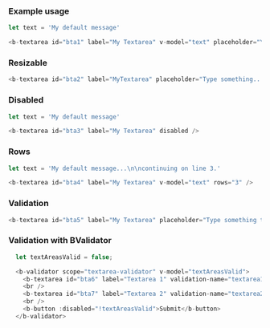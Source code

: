 ### Example usage

```js
let text = 'My default message'

<b-textarea id="bta1" label="My Textarea" v-model="text" placeholder="You deleted my default message... :(" />
```

### Resizable

```js
<b-textarea id="bta2" label="MyTextarea" placeholder="Type something..." resizable />
```

### Disabled

```js
let text = 'My default message'

<b-textarea id="bta3" label="My Textarea" disabled />
```

### Rows

```js
let text = 'My default message...\n\ncontinuing on line 3.'

<b-textarea id="bta4" label="My Textarea" v-model="text" rows="3" />
```

### Validation

```js
<b-textarea id="bta5" label="My Textarea" placeholder="Type something to continue..." required />
```

### Validation with BValidator

```js
  let textAreasValid = false;

  <b-validator scope="textarea-validator" v-model="textAreasValid">
    <b-textarea id="bta6" label="Textarea 1" validation-name="textarea1" max-length="5" />
    <br />
    <b-textarea id="bta7" label="Textarea 2" validation-name="textarea2" min-length="5" required />
    <br />
    <b-button :disabled="!textAreasValid">Submit</b-button>
  </b-validator>
```
